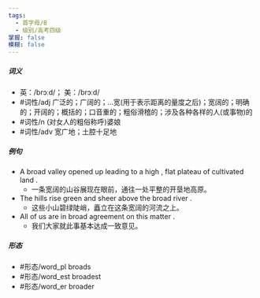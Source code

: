 ```yaml
---
tags:
  - 首字母/B
  - 级别/高考四级
掌握: false
模糊: false
---
```

##### 词义
- 英：/brɔːd/； 美：/brɔːd/
- #词性/adj  广泛的；广阔的；…宽(用于表示距离的量度之后)；宽阔的；明确的；开阔的；概括的；口音重的；粗俗滑稽的；涉及各种各样的人(或事物)的
- #词性/n  (对女人的粗俗称呼)婆娘
- #词性/adv  宽广地；土腔十足地
##### 例句
- A broad valley opened up leading to a high , flat plateau of cultivated land .
	- 一条宽阔的山谷展现在眼前，通往一处平整的开垦地高原。
- The hills rise green and sheer above the broad river .
	- 这些小山碧绿陡峭，矗立在这条宽阔的河流之上。
- All of us are in broad agreement on this matter .
	- 我们大家就此事基本达成一致意见。
##### 形态
- #形态/word_pl broads
- #形态/word_est broadest
- #形态/word_er broader
